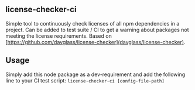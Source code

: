 license-checker-ci
---

Simple tool to continuously check licenses of all npm dependencies in a project. Can be added to test suite / CI to get a warning about packages not meeting the license requirements. Based on [https://github.com/davglass/license-checker](davglass/license-checker).

Usage
---

Simply add this node package as a dev-requirement and add the following line to your CI test script:
```license-checker-ci [config-file-path]```
